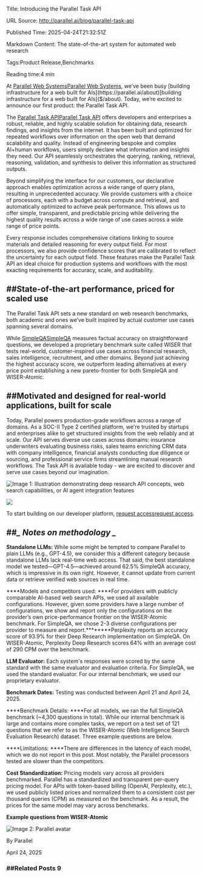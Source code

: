 Title: Introducing the Parallel Task API

URL Source: http://parallel.ai/blog/parallel-task-api

Published Time: 2025-04-24T21:32:51Z

Markdown Content:
The state-of-the-art system for automated web research

Tags:Product Release,Benchmarks

Reading time:4 min

At [Parallel Web Systems](https://parallel.ai/)[Parallel Web Systems]($https://parallel.ai/), we’ve been busy [building infrastructure for a web built for AIs](https://parallel.ai/about)[building infrastructure for a web built for AIs]($/about). Today, we’re excited to announce our first product: the Parallel Task API.

The [Parallel Task API](https://docs.parallel.ai/)[Parallel Task API]($https://docs.parallel.ai) offers developers and enterprises a robust, reliable, and highly scalable solution for obtaining data, research findings, and insights from the internet. It has been built and optimized for repeated workflows over information on the open web that demand scalability and quality. Instead of engineering bespoke and complex AI+human workflows, users simply declare what information and insights they need. Our API seamlessly orchestrates the querying, ranking, retrieval, reasoning, validation, and synthesis to deliver this information as structured outputs.

Beyond simplifying the interface for our customers, our declarative approach enables optimization across a wide range of query plans, resulting in unprecedented accuracy. We provide customers with a choice of processors, each with a budget across compute and retrieval, and automatically optimized to achieve peak performance. This allows us to offer simple, transparent, and predictable pricing while delivering the highest quality results across a wide range of use cases across a wide range of price points.

Every response includes comprehensive citations linking to source materials and detailed reasoning for every output field. For most processors, we also provide confidence scores that are calibrated to reflect the uncertainty for each output field. These features make the Parallel Task API an ideal choice for production systems and workflows with the most exacting requirements for accuracy, scale, and auditability.

##State-of-the-art performance, priced for scaled use
-----------------------------------------------------

The Parallel Task API sets a new standard on web research benchmarks, both academic and ones we’ve built inspired by actual customer use cases spanning several domains.

While [SimpleQA](https://openai.com/index/introducing-simpleqa/)[SimpleQA]($https://openai.com/index/introducing-simpleqa/) measures factual accuracy on straightforward questions, we developed a proprietary benchmark suite called WISER that tests real-world, customer-inspired use cases across financial research, sales intelligence, recruitment, and other domains. Beyond just achieving the highest accuracy score, we outperform leading alternatives at every price point establishing a new pareto-frontier for both SimpleQA and WISER-Atomic.

##Motivated and designed for real-world applications, built for scale
---------------------------------------------------------------------

Today, Parallel powers production-grade workflows across a range of domains. As a SOC-II Type 2 certified platform, we're trusted by startups and enterprises alike to get structured insights from the web reliably and at scale. Our API serves diverse use cases across domains: insurance underwriters evaluating business risks, sales teams enriching CRM data with company intelligence, financial analysts conducting due diligence or sourcing, and professional service firms streamlining manual research workflows. The Task API is available today - we are excited to discover and serve use cases beyond our imagination.

![Image 1: Illustration demonstrating deep research API concepts, web search capabilities, or AI agent integration features](https://parallel.ai/_next/image?url=https%3A%2F%2Fcdn.sanity.io%2Fimages%2F5hzduz3y%2Fproduction%2F92663b0f1f8fa316d21743f04d7c32d9b7404d00-2576x1712.png&w=3840&q=75)

![](https://cdn.sanity.io/images/5hzduz3y/production/92663b0f1f8fa316d21743f04d7c32d9b7404d00-2576x1712.png)

To start building on our developer platform, [request access](https://parallel.ai/)[request access]($https://parallel.ai).

##_\_ Notes on methodology \__
------------------------------

****Standalone LLMs:**** While some might be tempted to compare Parallel to plain LLMs (e.g., GPT-4.5), we consider this a different category because standalone LLMs lack real-time web access. That said, the best standalone model we tested—GPT-4.5—achieved around 62.5% SimpleQA accuracy, which is impressive in its own right. However, it cannot update from current data or retrieve verified web sources in real time.

****Models and competitors used: ****For providers with publicly comparable AI-based web search APIs, we used all available configurations. However, given some providers have a large number of configurations, we show and report only the configurations on the provider’s own price-performance frontier on the WISER-Atomic benchmark. For SimpleQA, we chose 2-3 diverse configurations per provider to measure and report.********Perplexity reports an accuracy score of 93.9% for their Deep Research implementation on SimpleQA. On WISER-Atomic, Perplexity Deep Research scores 64% with an average cost of 290 CPM over the benchmark.

****LLM Evaluator:**** Each system's responses were scored by the same standard with the same evaluator and evaluation criteria. For SimpleQA, we used the standard evaluator. For our internal benchmark, we used our proprietary evaluator.

****Benchmark Dates:**** Testing was conducted between April 21 and April 24, 2025.

****Benchmark Details: ****For all models, we ran the full SimpleQA benchmark (~4,300 questions in total). While our internal benchmark is large and contains more complex tasks, we report on a test set of 121 questions that we refer to as the WISER-Atomic (Web Intelligence Search Evaluation Research) dataset. Three example questions are below.

****Limitations: ****There are differences in the latency of each model, which we do not report in this post. Most notably, the Parallel processors tested are slower than the competitors.

****Cost Standardization:**** Pricing models vary across all providers benchmarked. Parallel has a standardized and transparent per-query pricing model. For APIs with token-based billing (OpenAI, Perplexity, etc.), we used publicly listed prices and normalized them to a consistent cost per thousand queries (CPM) as measured on the benchmark. As a result, the prices for the same model may vary across benchmarks.

****Example questions from WISER-Atomic****

![Image 2: Parallel avatar](https://parallel.ai/_next/image?url=https%3A%2F%2Fcdn.sanity.io%2Fimages%2F5hzduz3y%2Fproduction%2F9a2c0f2e9634a95512da83f8354aef9d5bf400aa-128x128.png&w=64&q=75)

By Parallel

April 24, 2025

### ##Related Posts 9
